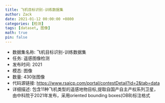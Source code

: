 ```yaml
---
title: 飞机目标识别-训练数据集
author: Zack
date: 2021-01-12 00:00:00 +0800
categories: [检测]
tags: [dataset, 图像]
math: true
pin: false
---
```

- 数据集名称: 飞机目标识别-训练数据集
- 任务: 遥感图像检测
- 发布时间: 2021
- 模态: 图像
- 数量: 430张图像
- 代码源链接: https://www.rsaicp.com/portal/contestDetail?id=2&tab=data
- 详细描述: 包含11种飞机类型的遥感地物目标,提取自国产自主产权系列卫星，由中科院于2021年发布，采用oriented bounding boxes(OBB)标注格式
